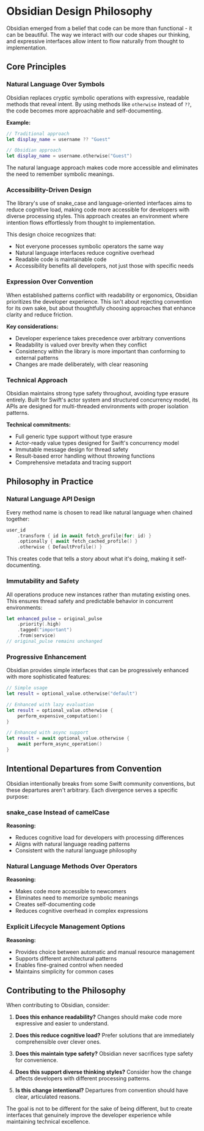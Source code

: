 # Obsidian Design Philosophy

Obsidian emerged from a belief that code can be more than functional - it can be beautiful. The way we interact with our code shapes our thinking, and expressive interfaces allow intent to flow naturally from thought to implementation.

## Core Principles

### Natural Language Over Symbols

Obsidian replaces cryptic symbolic operations with expressive, readable methods that reveal intent. By using methods like `otherwise` instead of `??`, the code becomes more approachable and self-documenting.

**Example:**
```swift
// Traditional approach
let display_name = username ?? "Guest"

// Obsidian approach
let display_name = username.otherwise("Guest")
```

The natural language approach makes code more accessible and eliminates the need to remember symbolic meanings.

### Accessibility-Driven Design

The library's use of snake_case and language-oriented interfaces aims to reduce cognitive load, making code more accessible for developers with diverse processing styles. This approach creates an environment where intention flows effortlessly from thought to implementation.

This design choice recognizes that:
- Not everyone processes symbolic operators the same way
- Natural language interfaces reduce cognitive overhead
- Readable code is maintainable code
- Accessibility benefits all developers, not just those with specific needs

### Expression Over Convention

When established patterns conflict with readability or ergonomics, Obsidian prioritizes the developer experience. This isn't about rejecting convention for its own sake, but about thoughtfully choosing approaches that enhance clarity and reduce friction.

**Key considerations:**
- Developer experience takes precedence over arbitrary conventions
- Readability is valued over brevity when they conflict
- Consistency within the library is more important than conforming to external patterns
- Changes are made deliberately, with clear reasoning

### Technical Approach

Obsidian maintains strong type safety throughout, avoiding type erasure entirely. Built for Swift's actor system and structured concurrency model, its APIs are designed for multi-threaded environments with proper isolation patterns.

**Technical commitments:**
- Full generic type support without type erasure
- Actor-ready value types designed for Swift's concurrency model
- Immutable message design for thread safety
- Result-based error handling without throwing functions
- Comprehensive metadata and tracing support

## Philosophy in Practice

### Natural Language API Design

Every method name is chosen to read like natural language when chained together:

```swift
user_id
    .transform { id in await fetch_profile(for: id) }
    .optionally { await fetch_cached_profile() }
    .otherwise { DefaultProfile() }
```

This creates code that tells a story about what it's doing, making it self-documenting.

### Immutability and Safety

All operations produce new instances rather than mutating existing ones. This ensures thread safety and predictable behavior in concurrent environments:

```swift
let enhanced_pulse = original_pulse
    .priority(.high)
    .tagged("important")
    .from(service)
// original_pulse remains unchanged
```

### Progressive Enhancement

Obsidian provides simple interfaces that can be progressively enhanced with more sophisticated features:

```swift
// Simple usage
let result = optional_value.otherwise("default")

// Enhanced with lazy evaluation
let result = optional_value.otherwise {
    perform_expensive_computation()
}

// Enhanced with async support
let result = await optional_value.otherwise {
    await perform_async_operation()
}
```

## Intentional Departures from Convention

Obsidian intentionally breaks from some Swift community conventions, but these departures aren't arbitrary. Each divergence serves a specific purpose:

### snake_case Instead of camelCase

**Reasoning:** 
- Reduces cognitive load for developers with processing differences
- Aligns with natural language reading patterns
- Consistent with the natural language philosophy

### Natural Language Methods Over Operators

**Reasoning:**
- Makes code more accessible to newcomers
- Eliminates need to memorize symbolic meanings
- Creates self-documenting code
- Reduces cognitive overhead in complex expressions

### Explicit Lifecycle Management Options

**Reasoning:**
- Provides choice between automatic and manual resource management
- Supports different architectural patterns
- Enables fine-grained control when needed
- Maintains simplicity for common cases

## Contributing to the Philosophy

When contributing to Obsidian, consider:

1. **Does this enhance readability?** Changes should make code more expressive and easier to understand.

2. **Does this reduce cognitive load?** Prefer solutions that are immediately comprehensible over clever ones.

3. **Does this maintain type safety?** Obsidian never sacrifices type safety for convenience.

4. **Does this support diverse thinking styles?** Consider how the change affects developers with different processing patterns.

5. **Is this change intentional?** Departures from convention should have clear, articulated reasons.

The goal is not to be different for the sake of being different, but to create interfaces that genuinely improve the developer experience while maintaining technical excellence.
